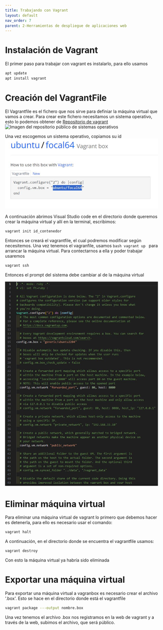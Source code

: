 ```yaml
---
title: Trabajando con Vagrant
layout: default
nav_order: 7
parent: 2-Herramientas de despliegue de aplicaciones web
---
```

# Instalación de Vagrant
El primer paso para trabajar con vagrant es instalarlo, para ello usamos 
```bash
apt update
apt install vagrant
```

# Creación del VagrantFile
El Vagrantfile es el fichero que nos sirve para definiar la máquina virtual que vamos a crear. Para crear este fichero necesitamos un sistema operativo, esto lo podemos obtener de [Repositorio de vagrant](https://app.vagrantup.com/boxes/search)
![Imagen del repositorio público de sistemas operativos](/imagenes/vagrantbox.png)

Una vez escogemos un sistema operativo, copiamos su id
![Id del contenedor ](./imagenes/ubuntufocal.png)

A continuación abrimos Visual Studio code en el directorio donde queremos crear la máquina virtual y allí en la terminal, escribimos:
```bash
vagrant init id_contenedor
```
Entonces se creará el vagrantfile, el cual podremos modificar según necesitemos. Una vez tenemos el vagranfile, usamos ```bash vagrant up ``` para arrancar la máquina virtual.
Para contectarnos a ella y poder trabajar usaremos
```bash
vagrant ssh
```
Entonces el prompt del sistema debe cambiar al de la máquina virtual

![Imagen del vagrantfile](./imagenes/vagrantfile.png)

# Eliminar máquina virtual
Para eliminar una máquina virtual de vagrant lo primero que debemos hacer es detenerla, para ello es necesario usar el comando:
```bash
vagrant halt
```
A continuación, en el directorio donde se encuentra el vagrantfile usamos:
```bash
vagrant destroy
```
Con esto la máquina virtual ya habría sido eliminada

# Exportar una máquina virtual
Para exportar una máquina virtual a vagranbox es necesario crear el archivo '.box'. Esto se hace en el directorio donde está el vagrantfile
```bash
vagrant package ---output nombre.box
```
Una vez tenemos el archivo .box nos registramos en la web de vagrant y a través de la web, subimos el archivo, que será público.